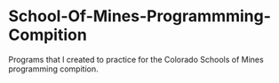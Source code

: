 # School-Of-Mines-Programmming-Compition
Programs that I created to practice for the Colorado Schools of Mines programming compition.
